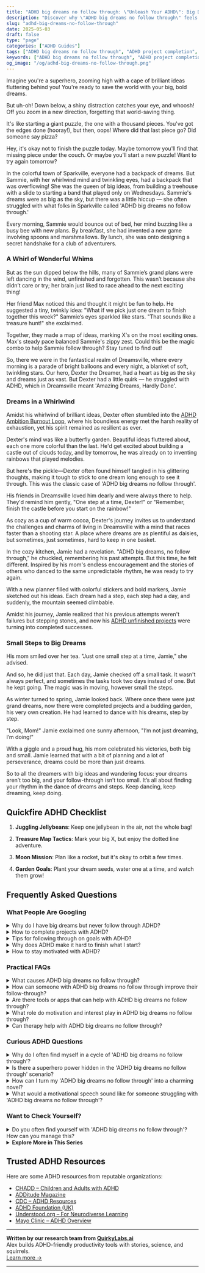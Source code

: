 ```yaml
---
title: "ADHD big dreams no follow through: \"Unleash Your ADHD\": Big Dreams, No Follow-Through Fix!"
description: "Discover why \"ADHD big dreams no follow through\" feels so familiar in our latest blog. Embrace your unique journey with warmth and understanding, and find joy in your vibrant, dream-filled detours!"
slug: "adhd-big-dreams-no-follow-through"
date: 2025-05-03
draft: false
type: "page"
categories: ["ADHD Guides"]
tags: ["ADHD big dreams no follow through", "ADHD project completion", "managing ADHD distractions", "adult ADHD creative solutions", "ADHD unfinished projects", "ADHD motivation tips", "ADHD and big ideas"]
keywords: ["ADHD big dreams no follow through", "ADHD project completion", "managing ADHD distractions", "adult ADHD creative solutions", "ADHD unfinished projects", "ADHD motivation tips", "ADHD and big ideas"]
og_image: "/og/adhd-big-dreams-no-follow-through.png"
---
```


Imagine you're a superhero, zooming high with a cape of brilliant ideas fluttering behind you! You're ready to save the world with your big, bold dreams.

But uh-oh! Down below, a shiny distraction catches your eye, and whoosh! Off you zoom in a new direction, forgetting that world-saving thing.

It's like starting a giant puzzle, the one with a thousand pieces. You've got the edges done (hooray!), but then, oops! Where did that last piece go? Did someone say pizza?

Hey, it's okay not to finish the puzzle today. Maybe tomorrow you'll find that missing piece under the couch. Or maybe you'll start a new puzzle! Want to try again tomorrow?

In the colorful town of Sparkville, everyone had a backpack of dreams. But Sammie, with her whirlwind mind and twinkling eyes, had a backpack that was overflowing! She was the queen of big ideas, from building a treehouse with a slide to starting a band that played only on Wednesdays. Sammie's dreams were as big as the sky, but there was a little hiccup — she often struggled with what folks in Sparkville called 'ADHD big dreams no follow through.'

Every morning, Sammie would bounce out of bed, her mind buzzing like a busy bee with new plans. By breakfast, she had invented a new game involving spoons and marshmallows. By lunch, she was onto designing a secret handshake for a club of adventurers.

### A Whirl of Wonderful Whims

But as the sun dipped below the hills, many of Sammie’s grand plans were left dancing in the wind, unfinished and forgotten. This wasn’t because she didn’t care or try; her brain just liked to race ahead to the next exciting thing!

Her friend Max noticed this and thought it might be fun to help. He suggested a tiny, twinkly idea: "What if we pick just one dream to finish together this week?" Sammie’s eyes sparkled like stars. "That sounds like a treasure hunt!" she exclaimed.

Together, they made a map of ideas, marking X's on the most exciting ones. Max's steady pace balanced Sammie's zippy zest. Could this be the magic combo to help Sammie follow through? Stay tuned to find out!

So, there we were in the fantastical realm of Dreamsville, where every morning is a parade of bright balloons and every night, a blanket of soft, twinkling stars. Our hero, Dexter the Dreamer, had a heart as big as the sky and dreams just as vast. But Dexter had a little quirk — he struggled with ADHD, which in Dreamsville meant 'Amazing Dreams, Hardly Done'.

### Dreams in a Whirlwind

Amidst his whirlwind of brilliant ideas, Dexter often stumbled into the [ADHD Ambition Burnout Loop](/pages/adhd-ambition-burnout-loop/), where his boundless energy met the harsh reality of exhaustion, yet his spirit remained as resilient as ever.

Dexter's mind was like a butterfly garden. Beautiful ideas fluttered about, each one more colorful than the last. He'd get excited about building a castle out of clouds today, and by tomorrow, he was already on to inventing rainbows that played melodies.

But here's the pickle—Dexter often found himself tangled in his glittering thoughts, making it tough to stick to one dream long enough to see it through. This was the classic case of 'ADHD big dreams no follow through'.

His friends in Dreamsville loved him dearly and were always there to help. They'd remind him gently, "One step at a time, Dexter!" or "Remember, finish the castle before you start on the rainbow!"

As cozy as a cup of warm cocoa, Dexter's journey invites us to understand the challenges and charms of living in Dreamsville with a mind that races faster than a shooting star. A place where dreams are as plentiful as daisies, but sometimes, just sometimes, hard to keep in one basket.

In the cozy kitchen, Jamie had a revelation. "ADHD big dreams, no follow through," he chuckled, remembering his past attempts. But this time, he felt different. Inspired by his mom's endless encouragement and the stories of others who danced to the same unpredictable rhythm, he was ready to try again.

With a new planner filled with colorful stickers and bold markers, Jamie sketched out his ideas. Each dream had a step, each step had a day, and suddenly, the mountain seemed climbable.

Amidst his journey, Jamie realized that his previous attempts weren't failures but stepping stones, and now his [ADHD unfinished projects](/pages/adhd-unfinished-projects/) were turning into completed successes.

### Small Steps to Big Dreams

His mom smiled over her tea. "Just one small step at a time, Jamie," she advised.

And so, he did just that. Each day, Jamie checked off a small task. It wasn't always perfect, and sometimes the tasks took two days instead of one. But he kept going. The magic was in moving, however small the steps.

As winter turned to spring, Jamie looked back. Where once there were just grand dreams, now there were completed projects and a budding garden, his very own creation. He had learned to dance with his dreams, step by step.

"Look, Mom!" Jamie exclaimed one sunny afternoon, "I’m not just dreaming, I’m doing!"

With a giggle and a proud hug, his mom celebrated his victories, both big and small. Jamie learned that with a bit of planning and a lot of perseverance, dreams could be more than just dreams.

So to all the dreamers with big ideas and wandering focus: your dreams aren’t too big, and your follow-through isn’t too small. It’s all about finding your rhythm in the dance of dreams and steps. Keep dancing, keep dreaming, keep doing.

## Quickfire ADHD Checklist

1. **Juggling Jellybeans**: Keep one jellybean in the air, not the whole bag!

2. **Treasure Map Tactics**: Mark your big X, but enjoy the dotted line adventure.

3. **Moon Mission**: Plan like a rocket, but it's okay to orbit a few times.

4. **Garden Goals**: Plant your dream seeds, water one at a time, and watch them grow!

## Frequently Asked Questions



### What People Are Googling

<details><summary>Why do I have big dreams but never follow through ADHD?</summary><p>It's completely understandable to feel that way, and you're not alone in this experience. Having ADHD can mean that your brain gets really excited about big ideas and dreams, which is a wonderful trait! However, ADHD can also make it tricky to manage all the steps needed to follow through on those dreams, often due to challenges with planning, sustaining attention, or handling multiple tasks at once. Remember, recognizing this is already a big step forward, and with strategies tailored to how your brain works, you can start taking small, manageable steps towards your dreams.</p></details>
<details><summary>How to complete projects with ADHD?</summary><p>Completing projects with ADHD can definitely be a bit challenging, but remember, you've got this! A great strategy is to break the project into smaller, more manageable tasks. This can make it feel less overwhelming and provide frequent moments of accomplishment that boost your motivation. Also, consider using tools like timers for short work bursts (Pomodoro technique, anyone?) and rewards for milestones you achieve. Each step you complete is a victory, so celebrate your progress along the way!</p></details>
<details><summary>Tips for following through on goals with ADHD?</summary><p>Absolutely, setting and achieving goals with ADHD can sometimes feel like a tricky dance, but there are some cozy ways to make it a bit smoother. First, break your goals into bite-sized, manageable tasks that don’t feel too overwhelming—think of it as chopping a big, hearty loaf into thin, manageable slices. It’s also really helpful to use visual aids like colorful sticky notes or fun planners to keep your tasks visible and engaging. And don’t forget, celebrating small victories with a little treat or some well-deserved downtime can boost your motivation and keep the journey enjoyable.</p></details>
<details><summary>Why does ADHD make it hard to finish what I start?</summary><p>Absolutely, that's a great question! When you have ADHD, it can be tough to finish projects primarily due to challenges with sustained attention and interest. Your brain is wired to seek out new and exciting stimuli, which often means that once the initial excitement of a new task wears off, it becomes harder to stay engaged. Plus, ADHD can make it challenging to manage time and organize tasks effectively, which can further complicate completing projects. Remember, you're not alone in this, and finding strategies that work for you can really help.</p></details>
<details><summary>How to stay motivated with ADHD?</summary><p>Staying motivated with ADHD can indeed be a cozy challenge, like solving a puzzle by the fireside. Start by breaking tasks into smaller, more manageable pieces—think of them as mini-stories within a larger book, each with its own satisfying ending. Celebrate the completion of each part; perhaps with a little reward like a favorite snack or a five-minute dance break! Also, keep your workspace inviting and distraction-free, which can be as simple as a clean desk with just a hint of your favorite scent or a cheerful plant. These small, nurturing steps can make a big difference in keeping your motivation flowing.</p></details>



### Practical FAQs

<details><summary>What causes ADHD big dreams no follow through?</summary><p>Absolutely, it's great that you're looking into this! What you're describing is quite common for folks with ADHD. This happens because ADHD affects the brain's executive functions, which include planning, organizing, and completing tasks. When you have big dreams, your creativity is in full swing, but the follow-through can be tough when the brain struggles with these functions. It’s important to remember that this isn’t a flaw in character but a part of how the ADHD brain is wired. With the right strategies and supports, however, you can absolutely work towards bridging the gap between your dreams and your actions.</p></details>
<details><summary>How can someone with ADHD big dreams no follow through improve their follow-through?</summary><p>Absolutely, nurturing big dreams is wonderful, and I'm here to help you harness that beautiful energy! A great strategy is to break those big dreams down into smaller, more manageable tasks that don't feel as overwhelming. Consider using tools like planners or apps designed to help keep you on track. Additionally, having an accountability buddy — someone to check in with on your progress — can really empower you and transform your aspirations into achievements. Remember, every small step you take is a piece of the puzzle fitting perfectly into your big dream!</p></details>
<details><summary>Are there tools or apps that can help with ADHD big dreams no follow through?</summary><p>Absolutely, there are some wonderful tools and apps designed to help those with ADHD follow through on their big dreams! Apps like Trello or Asana can be fantastic for breaking down big projects into manageable tasks, helping you keep track of progress in a very visual and satisfying way. Another great option is Todoist, which allows you to set reminders and prioritize what’s most important, keeping you focused on the steps needed to achieve your goals. Remember, it’s all about finding the right tools that resonate with your personal workflow, so feel free to experiment a little to find what best supports your success.</p></details>
<details><summary>What role do motivation and interest play in ADHD big dreams no follow through?</summary><p>Oh, that's such a great question! In ADHD, motivation and interest are huge players when it comes to chasing big dreams. Often, someone with ADHD feels intensely drawn to projects that spark their interest, lighting up that part of the brain responsible for excitement and engagement. However, the challenge often comes with sustaining that motivation through less stimulating parts of the process, leading to the common experience of "no follow-through." It's not a lack of desire or capability, but rather finding ways to keep the flame of initial interest alive that can really help bridge the gap from dream to reality.</p></details>
<details><summary>Can therapy help with ADHD big dreams no follow through?</summary><p>Absolutely, therapy can be a wonderful resource when you're feeling stuck with big dreams and finding it tough to follow through due to ADHD. It's like having a supportive guide by your side, helping you navigate through the fog of overwhelm and procrastination. Therapists can work with you to develop personalized strategies that leverage your strengths, making your goals more achievable. Plus, they provide a safe space to explore any underlying feelings or hurdles, helping clear the path towards your dreams.</p></details>



### Curious ADHD Questions

<details><summary>Why do I often find myself in a cycle of 'ADHD big dreams no follow through'?</summary><p>Ah, that's such a common feeling in the ADHD community, and you're definitely not alone in this. Often, folks with ADHD have a mind buzzing with big, brilliant ideas, which is truly a superpower! However, the challenge usually comes with the follow-through because ADHD can affect your ability to manage time, prioritize tasks, and maintain focus over longer periods. Remember, this doesn't reflect on your potential or worth; it's just a part of the unique wiring of your brain. Exploring strategies like breaking tasks into smaller steps or using reminders can help manage these cycles more effectively.</p></details>
<details><summary>Is there a superhero power hidden in the 'ADHD big dreams no follow through' scenario?</summary><p>Absolutely, there's a kind of superpower in those big dreams! People with ADHD often have incredibly creative and quick minds, allowing them to dream bigger and see possibilities where others might not. This keen ability to brainstorm and imagine innovative solutions is truly a gift. While follow-through can be challenging, the initial spark and vision you bring is invaluable and, with the right strategies and support, can absolutely lead to wonderful achievements.</p></details>
<details><summary>How can I turn my 'ADHD big dreams no follow through' into a charming novel?</summary><p>What a wonderful idea to channel your big dreams into creating a novel! Begin by jotting down the vivid ideas and dreams that come to mind, no matter how big or scattered they may seem. Then, try to find a theme or a character that connects with these ideas, giving a loose structure to your story. Remember, your unique way of seeing the world is your superpower in storytelling, so let those dreams flow onto the pages, and don't worry about perfection on the first go. Cozy up with your favorite notebook or laptop, and start weaving your dreams into chapters; before you know it, you'll have a draft that's uniquely yours! 📚✨</p></details>
<details><summary>What would a motivational speech sound like for someone struggling with 'ADHD big dreams no follow through'?</summary><p>Picture this: you're wrapped up in your favorite cozy blanket, sipping something warm, and I'm right here to tell you, "It's perfectly okay to have big dreams and struggle with the follow-through." That's a part of your unique, vibrant journey. Each dream you have is a sign of your creative and enthusiastic spirit! Let's break those dreams down into bite-sized steps together, celebrate each small victory, and find strategies that play to your strengths. Remember, every step forward, no matter how small, is a leap towards realizing your big dreams. You've got this!</p></details>



### Want to Check Yourself?

<details><summary>Do you often find yourself with 'ADHD big dreams no follow through'? How can you manage this?</summary><p>Absolutely, it's quite common to have grand plans and then struggle with the follow-through when you have ADHD. This happens because the excitement and creativity that come with dreaming big can be really energizing, but maintaining focus through the more mundane steps of execution can be challenging. A good way to manage this is by breaking your big dreams into smaller, more manageable tasks. Celebrate each small victory along the way, and if you find yourself faltering, consider enlisting the support of a friend or a coach who understands your unique strengths and challenges. This can keep the momentum going, making the journey as rewarding as the dream itself!</p></details>

<script type="application/ld+json">
{
  "@context": "https://schema.org",
  "@type": "FAQPage",
  "mainEntity": [
    {
      "@type": "Question",
      "name": "Why do I have big dreams but never follow through ADHD?",
      "acceptedAnswer": {
        "@type": "Answer",
        "text": "It's completely understandable to feel that way, and you're not alone in this experience. Having ADHD can mean that your brain gets really excited about big ideas and dreams, which is a wonderful trait! However, ADHD can also make it tricky to manage all the steps needed to follow through on those dreams, often due to challenges with planning, sustaining attention, or handling multiple tasks at once. Remember, recognizing this is already a big step forward, and with strategies tailored to how your brain works, you can start taking small, manageable steps towards your dreams."
      }
    },
    {
      "@type": "Question",
      "name": "How to complete projects with ADHD?",
      "acceptedAnswer": {
        "@type": "Answer",
        "text": "Completing projects with ADHD can definitely be a bit challenging, but remember, you've got this! A great strategy is to break the project into smaller, more manageable tasks. This can make it feel less overwhelming and provide frequent moments of accomplishment that boost your motivation. Also, consider using tools like timers for short work bursts (Pomodoro technique, anyone?) and rewards for milestones you achieve. Each step you complete is a victory, so celebrate your progress along the way!"
      }
    },
    {
      "@type": "Question",
      "name": "Tips for following through on goals with ADHD?",
      "acceptedAnswer": {
        "@type": "Answer",
        "text": "Absolutely, setting and achieving goals with ADHD can sometimes feel like a tricky dance, but there are some cozy ways to make it a bit smoother. First, break your goals into bite-sized, manageable tasks that don\u2019t feel too overwhelming\u2014think of it as chopping a big, hearty loaf into thin, manageable slices. It\u2019s also really helpful to use visual aids like colorful sticky notes or fun planners to keep your tasks visible and engaging. And don\u2019t forget, celebrating small victories with a little treat or some well-deserved downtime can boost your motivation and keep the journey enjoyable."
      }
    },
    {
      "@type": "Question",
      "name": "Why does ADHD make it hard to finish what I start?",
      "acceptedAnswer": {
        "@type": "Answer",
        "text": "Absolutely, that's a great question! When you have ADHD, it can be tough to finish projects primarily due to challenges with sustained attention and interest. Your brain is wired to seek out new and exciting stimuli, which often means that once the initial excitement of a new task wears off, it becomes harder to stay engaged. Plus, ADHD can make it challenging to manage time and organize tasks effectively, which can further complicate completing projects. Remember, you're not alone in this, and finding strategies that work for you can really help."
      }
    },
    {
      "@type": "Question",
      "name": "How to stay motivated with ADHD?",
      "acceptedAnswer": {
        "@type": "Answer",
        "text": "Staying motivated with ADHD can indeed be a cozy challenge, like solving a puzzle by the fireside. Start by breaking tasks into smaller, more manageable pieces\u2014think of them as mini-stories within a larger book, each with its own satisfying ending. Celebrate the completion of each part; perhaps with a little reward like a favorite snack or a five-minute dance break! Also, keep your workspace inviting and distraction-free, which can be as simple as a clean desk with just a hint of your favorite scent or a cheerful plant. These small, nurturing steps can make a big difference in keeping your motivation flowing."
      }
    }
  ]
}
</script>
<script type="application/ld+json">
{
  "@context": "https://schema.org",
  "@type": "Article",
  "author": {
    "@type": "Person",
    "name": "QuirkyLabs",
    "url": "https://quirkylabs.ai/about"
  },
  "headline": "ADHD big dreams no follow through: \"Unleash Your ADHD: Big Dreams, No Follow-Through Fix!\"",
  "mainEntityOfPage": "https://blog.quirkylabs.ai/pages/adhd-big-dreams-no-follow-through/",
  "datePublished": "2025-05-03"
}
</script>
<script type="application/ld+json">
{
  "@context": "https://schema.org",
  "@type": "BreadcrumbList",
  "itemListElement": [
    {
      "@type": "ListItem",
      "position": 1,
      "name": "Home",
      "item": "https://quirkylabs.ai/"
    },
    {
      "@type": "ListItem",
      "position": 2,
      "name": "Blog",
      "item": "https://blog.quirkylabs.ai/"
    },
    {
      "@type": "ListItem",
      "position": 3,
      "name": "ADHD big dreams no follow through: \"Unleash Your ADHD: Big Dreams, No Follow-Through Fix!\"",
      "item": "https://blog.quirkylabs.ai/pages/adhd-big-dreams-no-follow-through/"
    }
  ]
}
</script>

<details>
<summary><strong>Explore More in This Series</strong></summary>

- [Adhd Fear Of Failure](/pages/adhd-fear-of-failure/)
- [Adhd Followthrough Fatigue](/pages/adhd-followthrough-fatigue/)
- [Adhd Sabotaging Success](/pages/adhd-sabotaging-success/)
- [Adhd Dreams Vs Reality](/pages/adhd-dreams-vs-reality/)
- [Adhd Brilliant But Blocked](/pages/adhd-brilliant-but-blocked/)
- [Adhd Scared Of Commitment](/pages/adhd-scared-of-commitment/)
- [Adhd Motivation Vanishes](/pages/adhd-motivation-vanishes/)
- [Adhd Unfinished Projects](/pages/adhd-unfinished-projects/)
</details>



## Trusted ADHD Resources

Here are some ADHD resources from reputable organizations:

- [CHADD – Children and Adults with ADHD](https://chadd.org)
- [ADDitude Magazine](https://www.additudemag.com)
- [CDC – ADHD Resources](https://www.cdc.gov/ncbddd/adhd)
- [ADHD Foundation (UK)](https://www.adhdfoundation.org.uk)
- [Understood.org – For Neurodiverse Learning](https://www.understood.org)
- [Mayo Clinic – ADHD Overview](https://www.mayoclinic.org/diseases-conditions/adhd)


---

**Written by our research team from [QuirkyLabs.ai](https://quirkylabs.ai)**  
Alex builds ADHD-friendly productivity tools with stories, science, and squirrels.  
[Learn more →](https://quirkylabs.ai)

---